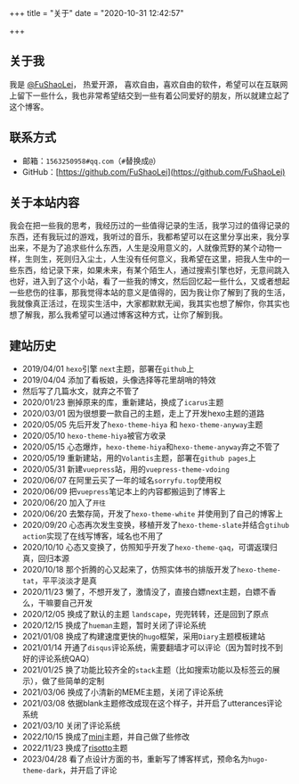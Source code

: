 +++
title =  "关于"
date = "2020-10-31 12:42:57"

+++

## 关于我

我是 [@FuShaoLei](https://github.com/FuShaoLei)， 热爱开源， 喜欢自由，喜欢自由的软件，希望可以在互联网上留下一些什么，我也非常希望结交到一些有着公同爱好的朋友，所以就建立起了这个博客。

## 联系方式

- 邮箱：`1563250958#qq.com`（`#`替换成`@`）
- GitHub：[https://github.com/FuShaoLei](https://github.com/FuShaoLei)

## 关于本站内容

我会在把一些我的思考，我经历过的一些值得记录的生活，我学习过的值得记录的东西，还有我玩过的游戏，我听过的音乐，我都希望可以在这里分享出来，我分享出来，不是为了追求些什么东西，人生是没用意义的，人就像荒野的某个动物一样，生则生，死则归入尘土，人生没有任何意义，我希望在这里，把我人生中的一些东西，给记录下来，如果未来，有某个陌生人，通过搜索引擎也好，无意间跳入也好，进入到了这个小站，看了一些我的博文，然后回忆起一些什么，又或者想起一些悲伤的往事，那我觉得本站的意义是值得的，因为我让你了解到了我的生活，我就像真正活过，在现实生活中，大家都默默无闻，我其实也想了解你，你其实也想了解我，那么我希望可以通过博客这种方式，让你了解到我。


## 建站历史

- 2019/04/01 `hexo`引擎 `next`主题，部署在`github`上
- 2019/04/04 添加了看板娘，头像选择等花里胡哨的特效
-  然后写了几篇水文，就弃之不管了
- 2020/01/23 删掉原来的库，重新建站，换成了`icarus`主题
- 2020/03/01 因为很想要一款自己的主题，走上了开发hexo主题的道路
- 2020/05/05 先后开发了`hexo-theme-hiya` 和 `hexo-theme-anyway`主题
- 2020/05/10 `hexo-theme-hiya`被官方收录
- 2020/05/15 心态爆炸，`hexo-theme-hiya`和`hexo-theme-anyway`弃之不管了
- 2020/05/19 重新建站，用的`Volantis`主题，部署在`github pages`上
- 2020/05/31 新建`vuepress`站，用的`vuepress-theme-vdoing`
- 2020/06/07 在阿里云买了一年的域名`sorryfu.top`使用权
- 2020/06/09 把`vuepress`笔记本上的内容都搬运到了博客上
- 2020/06/20 加入了`开往`
- 2020/06/20 去繁存简，开发了`hexo-theme-white` 并使用到了自己的博客上
- 2020/09/20 心态再次发生变换，移植开发了`hexo-theme-slate`并结合`gtihub action`实现了在线写博客，域名也不用了
- 2020/10/10 心态又变换了，仿照知乎开发了`hexo-theme-qaq`，可谓返璞归真，回归本源
- 2020/10/18 那个折腾的心又起来了，仿照实体书的排版开发了`hexo-theme-tat`，平平淡淡才是真
- 2020/11/23 懒了，不想开发了，激情没了，直接白嫖next主题，白嫖不香么，干嘛要自己开发
- 2020/12/05 换成了默认的主题 `landscape`，兜兜转转，还是回到了原点
- 2020/12/15 换成了`hueman`主题，暂时关闭了评论系统
- 2021/01/08 换成了构建速度更快的`hugo`框架，采用`Diary`主题模板建站
- 2021/01/14 开通了`disqus`评论系统，需要翻墙才可以评论（因为暂时找不到好的评论系统QAQ）
- 2021/01/25 换了功能比较齐全的`stack`主题（比如搜索功能以及标签云的展示），做了些简单的定制
- 2021/03/06 换成了小清新的MEME主题，关闭了评论系统
- 2021/03/08 依据blank主题修改成现在这个样子，并开启了utterances评论系统
- 2021/03/10 关闭了评论系统
- 2022/10/15 换成了[mini](https://github.com/nodejh/hugo-theme-mini)主题，并自己做了些修改
- 2022/11/23 换成了[risotto](https://github.com/joeroe/risotto)主题
- 2023/04/28 看了点设计方面的书，重新写了博客样式，预命名为`hugo-theme-dark`，并开启了评论
